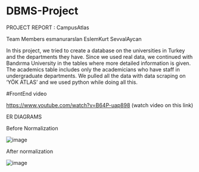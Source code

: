 # DBMS-Project
PROJECT REPORT : CampusAtlas

Team Members
esmanurarslan
EslemKurt
SevvalAycan


In this project, we tried to create a database on the universities in Turkey and the departments they have. Since we used real data, we continued with Bandırma University in the tables where more detailed information is given. 
The academics table includes only the academicians who have staff in undergraduate departments.  We pulled all the data with data scraping on ‘YÖK ATLAS’ and we used python while doing all this. 
 
#FrontEnd video 
 
https://www.youtube.com/watch?v=B64P-uap898 (watch video on this link) 



 

ER DIAGRAMS                              

Before Normalization
 
![image](https://github.com/esmanurarslan/DBMS-Project/assets/96125581/575cb224-ee00-4ce6-8770-53150c3e84f3)


After normalization

![image](https://github.com/esmanurarslan/DBMS-Project/assets/96125581/cbb75b47-d35d-4dca-8c31-0c83fa923ad6)

 
 
    
     
                                                              


   
